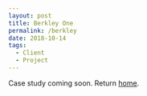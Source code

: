 ```yaml
---
layout: post
title: Berkley One
permalink: /berkley
date: 2018-10-14
tags:
  - Client
  - Project
---
```

Case study coming soon. Return [home](/).